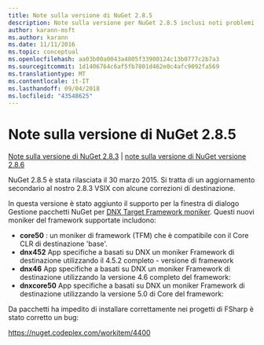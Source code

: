 ```yaml
---
title: Note sulla versione di NuGet 2.8.5
description: Note sulla versione per NuGet 2.8.5 inclusi noti problemi, correzioni di bug, funzionalità aggiunte e dcr.
author: karann-msft
ms.author: karann
ms.date: 11/11/2016
ms.topic: conceptual
ms.openlocfilehash: aa03b00a0043a4805f33900124c13b0777c2b7a3
ms.sourcegitcommit: 1d1406764c6af5fb7801d462e0c4afc9092fa569
ms.translationtype: MT
ms.contentlocale: it-IT
ms.lasthandoff: 09/04/2018
ms.locfileid: "43548625"
---
```

# <a name="nuget-285-release-notes"></a>Note sulla versione di NuGet 2.8.5

[Note sulla versione di NuGet 2.8.3](../release-notes/nuget-2.8.3.md) | [note sulla versione di NuGet versione 2.8.6](../release-notes/nuget-2.8.6.md)

NuGet 2.8.5 è stata rilasciata il 30 marzo 2015. Si tratta di un aggiornamento secondario al nostro 2.8.3 VSIX con alcune correzioni di destinazione.

In questa versione è stato aggiunto il supporto per la finestra di dialogo Gestione pacchetti NuGet per [DNX Target Framework moniker](https://github.com/aspnet/dnx).  Questi nuovi moniker del framework supportate includono:

* **core50** : un moniker di framework (TFM) che è compatibile con il Core CLR di destinazione 'base'.
* **dnx452** App specifiche a basati su DNX un moniker Framework di destinazione utilizzando il 4.5.2 completo - versione di framework
* **dnx46** App specifiche a basati su DNX un moniker Framework di destinazione utilizzando la versione 4.6 completo del framework:
* **dnxcore50** App specifiche a basati su DNX un moniker Framework di destinazione utilizzando la versione 5.0 di Core del framework:

Da pacchetti ha impedito di installare correttamente nei progetti di FSharp è stato corretto un bug:

https://nuget.codeplex.com/workitem/4400